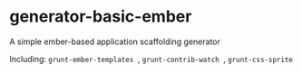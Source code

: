 # generator-basic-ember
A simple ember-based application scaffolding generator

Including: `grunt-ember-templates `, `grunt-contrib-watch `, `grunt-css-sprite`
